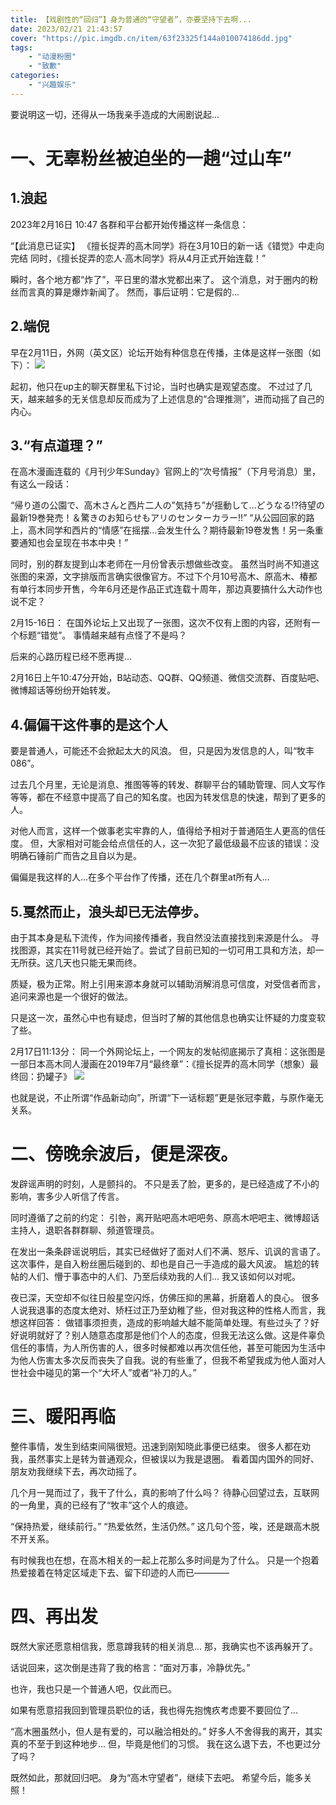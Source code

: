 ```yaml
---
title: 【戏剧性的“回归”】身为普通的“守望者”，亦要坚持下去啊...
date: 2023/02/21 21:43:57
cover: "https://pic.imgdb.cn/item/63f23325f144a010074186dd.jpg"
tags: 
    - "动漫粉圈"
    - "致歉"
categories:
    - "兴趣娱乐"
---
```


要说明这一切，还得从一场我亲手造成的大闹剧说起...

# 一、无辜粉丝被迫坐的一趟“过山车”
## 1.浪起
2023年2月16日 10:47
各群和平台都开始传播这样一条信息：

“【此消息已证实】
《擅长捉弄的高木同学》将在3月10日的新一话《错觉》中走向完结
同时，《擅长捉弄的恋人·高木同学》将从4月正式开始连载！”

瞬时，各个地方都“炸了”，平日里的潜水党都出来了。
这个消息，对于圈内的粉丝而言真的算是爆炸新闻了。
然而，事后证明：它是假的...

## 2.端倪
早在2月11日，外网（英文区）论坛开始有种信息在传播，主体是这样一张图（如下）：
![](https://pic.imgdb.cn/item/63f4cfc8f144a01007bf7dd1.png)

起初，他只在up主的聊天群里私下讨论，当时也确实是观望态度。
不过过了几天，越来越多的无关信息却反而成为了上述信息的“合理推测”，进而动摇了自己的内心。

## 3.“有点道理？”
在高木漫画连载的《月刊少年Sunday》官网上的“次号情报”（下月号消息）里，有这么一段话：

“帰り道の公園で、高木さんと西片二人の”気持ち”が揺動して…どうなる!?待望の最新19巻発売！＆驚きのお知らせもアリのセンターカラー!!”
“从公园回家的路上，高木同学和西片的“情感”在摇摆...会发生什么？期待最新19卷发售！另一条重要通知也会呈现在书本中央！”

同时，别的群友提到山本老师在一月份曾表示想做些改变。
虽然当时尚不知道这张图的来源，文字排版而言确实很像官方。不过下个月10号高木、原高木、椿都有单行本同步开售，今年6月还是作品正式连载十周年，那边真要搞什么大动作也说不定？

2月15-16日：
在国外论坛上又出现了一张图，这次不仅有上图的内容，还附有一个标题“错觉”。
事情越来越有点怪了不是吗？

后来的心路历程已经不愿再提...

2月16日上午10:47分开始，B站动态、QQ群、QQ频道、微信交流群、百度贴吧、微博超话等纷纷开始转发。

## 4.偏偏干这件事的是这个人
要是普通人，可能还不会掀起太大的风浪。
但，只是因为发信息的人，叫“牧丰086”。

过去几个月里，无论是消息、推图等等的转发、群聊平台的辅助管理、同人文写作等等，都在不经意中提高了自己的知名度。也因为转发信息的快速，帮到了更多的人。

对他人而言，这样一个做事老实牢靠的人，值得给予相对于普通陌生人更高的信任度。
但，大家相对可能会给点信任的人，这一次犯了最低级最不应该的错误：没明确石锤前广而告之且自以为是。

偏偏是我这样的人...在多个平台作了传播，还在几个群里at所有人...

## 5.戛然而止，浪头却已无法停步。
由于其本身是私下流传，作为间接传播者，我自然没法直接找到来源是什么。
寻找图源，其实在11号就已经开始了。尝试了目前已知的一切可用工具和方法，却一无所获。这几天也只能无果而终。

质疑，极为正常。附上引用来源本身就可以辅助消解消息可信度，对受信者而言，追问来源也是一个很好的做法。

只是这一次，虽然心中也有疑虑，但当时了解的其他信息也确实让怀疑的力度变软了些。

2月17日11:13分：
同一个外网论坛上，一个网友的发帖彻底揭示了真相：这张图是一部日本高木同人漫画在2019年7月“最终章”：《擅长捉弄的高木同学（想象）最终回：扔罐子》
![](https://pic.imgdb.cn/item/6404409ef144a01007402fbb.webp)

也就是说，不止所谓“作品新动向”，所谓“下一话标题”更是张冠李戴，与原作毫无关系。

# 二、傍晚余波后，便是深夜。

发辟谣声明的时刻，人是颤抖的。
不只是丢了脸，更多的，是已经造成了不小的影响，害多少人听信了传言。

同时遵循了之前的约定：
引咎，离开贴吧高木吧吧务、原高木吧吧主、微博超话主持人，退职各群群聊、频道管理员。

在发出一条条辟谣说明后，其实已经做好了面对人们不满、怒斥、讥讽的言语了。
这次事件，是自入粉丝圈后碰到的、却也是自己一手造成的最大风波。
尴尬的转帖的人们、懵于事态中的人们、乃至后续劝我的人们...
我又该如何以对呢。

夜已深，天空却不似往日般星空闪烁，仿佛压抑的黑幕，折磨着人的良心。
很多人说我退事的态度太绝对、矫枉过正乃至幼稚了些，但对我这种的性格人而言，我想这样回答：
做错事须担责，造成的影响越大越不能简单处理。有些过头了？好好说明就好了？别人随意态度那是他们个人的态度，但我无法这么做。这是件辜负信任的事情，为人所伤害的人，很多时候都难以再次信任他，甚至可能因为生活中为他人伤害太多次反而丧失了自我。说的有些重了，但我不希望我成为他人面对人世社会中碰见的第一个“大坏人”或者“补刀的人。”

# 三、暖阳再临

整件事情，发生到结束间隔很短。迅速到刚知晓此事便已结束。
很多人都在劝我，虽然事实上是转为普通观众，但被误以为我是退圈。
看着国内国外的同好、朋友劝我继续下去，再次动摇了。

几个月一晃而过了，我干了什么，真的影响了什么吗？
待静心回望过去，互联网的一角里，真的已经有了“牧丰”这个人的痕迹。

“保持热爱，继续前行。”
“热爱依然，生活仍然。”
这几句个签，唉，还是跟高木脱不开关系。

有时候我也在想，在高木相关的一起上花那么多时间是为了什么。
只是一个抱着热爱接着在特定区域走下去、留下印迹的人而已————

# 四、再出发
既然大家还愿意相信我，愿意蹲我转的相关消息...
那，我确实也不该再躲开了。

话说回来，这次倒是违背了我的格言：“面对万事，冷静优先。”

也许，我也只是一个普通人吧，仅此而已。

如果有愿意招我回到管理员职位的话，我也得先抱愧疚考虑要不要回位了...

“高木圈虽然小，但人是有爱的，可以融洽相处的。”
好多人不舍得我的离开，其实真的不至于到这种地步...
但，毕竟是他们的习惯。
我在这么退下去，不也更过分了吗？

既然如此，那就回归吧。
身为“高木守望者”，继续下去吧。
希望今后，能多关照！
